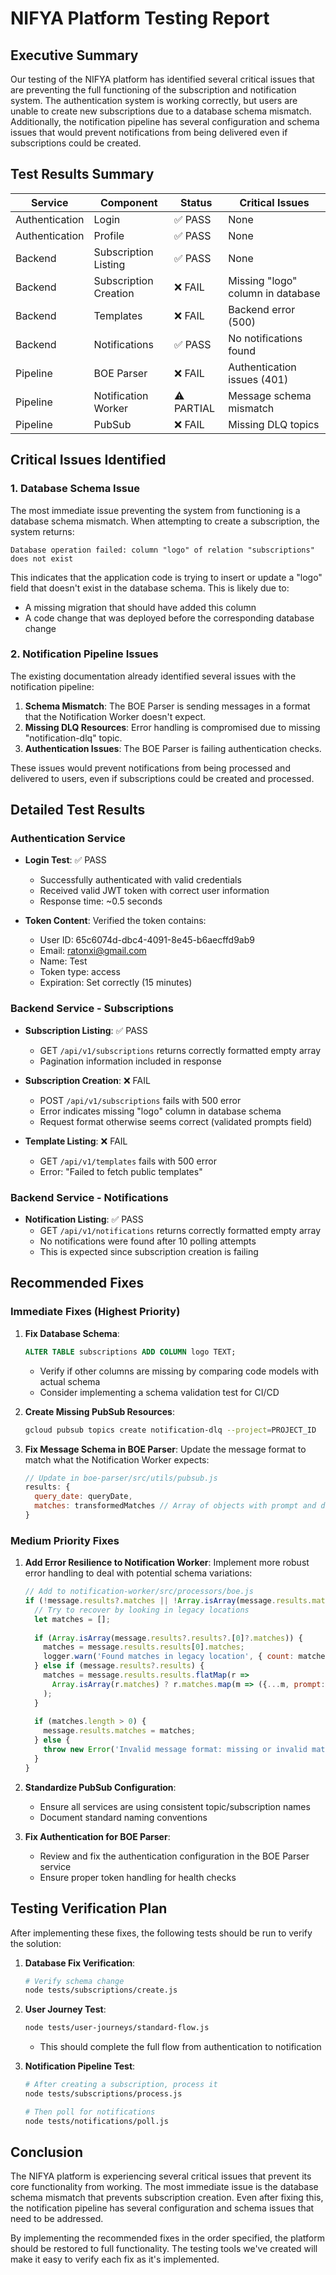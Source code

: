 # NIFYA Platform Testing Report

## Executive Summary

Our testing of the NIFYA platform has identified several critical issues that are preventing the full functioning of the subscription and notification system. The authentication system is working correctly, but users are unable to create new subscriptions due to a database schema mismatch. Additionally, the notification pipeline has several configuration and schema issues that would prevent notifications from being delivered even if subscriptions could be created.

## Test Results Summary

| Service | Component | Status | Critical Issues |
|---------|-----------|--------|-----------------|
| Authentication | Login | ✅ PASS | None |
| Authentication | Profile | ✅ PASS | None |
| Backend | Subscription Listing | ✅ PASS | None |
| Backend | Subscription Creation | ❌ FAIL | Missing "logo" column in database |
| Backend | Templates | ❌ FAIL | Backend error (500) |
| Backend | Notifications | ✅ PASS | No notifications found |
| Pipeline | BOE Parser | ❌ FAIL | Authentication issues (401) |
| Pipeline | Notification Worker | ⚠️ PARTIAL | Message schema mismatch |
| Pipeline | PubSub | ❌ FAIL | Missing DLQ topics |

## Critical Issues Identified

### 1. Database Schema Issue

The most immediate issue preventing the system from functioning is a database schema mismatch. When attempting to create a subscription, the system returns:

```
Database operation failed: column "logo" of relation "subscriptions" does not exist
```

This indicates that the application code is trying to insert or update a "logo" field that doesn't exist in the database schema. This is likely due to:
- A missing migration that should have added this column
- A code change that was deployed before the corresponding database change

### 2. Notification Pipeline Issues

The existing documentation already identified several issues with the notification pipeline:

1. **Schema Mismatch**: The BOE Parser is sending messages in a format that the Notification Worker doesn't expect.
2. **Missing DLQ Resources**: Error handling is compromised due to missing "notification-dlq" topic.
3. **Authentication Issues**: The BOE Parser is failing authentication checks.

These issues would prevent notifications from being processed and delivered to users, even if subscriptions could be created and processed.

## Detailed Test Results

### Authentication Service

- **Login Test**: ✅ PASS
  - Successfully authenticated with valid credentials
  - Received valid JWT token with correct user information
  - Response time: ~0.5 seconds

- **Token Content**: Verified the token contains:
  - User ID: 65c6074d-dbc4-4091-8e45-b6aecffd9ab9
  - Email: ratonxi@gmail.com
  - Name: Test
  - Token type: access
  - Expiration: Set correctly (15 minutes)

### Backend Service - Subscriptions

- **Subscription Listing**: ✅ PASS
  - GET `/api/v1/subscriptions` returns correctly formatted empty array
  - Pagination information included in response

- **Subscription Creation**: ❌ FAIL
  - POST `/api/v1/subscriptions` fails with 500 error
  - Error indicates missing "logo" column in database schema
  - Request format otherwise seems correct (validated prompts field)

- **Template Listing**: ❌ FAIL
  - GET `/api/v1/templates` fails with 500 error
  - Error: "Failed to fetch public templates"

### Backend Service - Notifications

- **Notification Listing**: ✅ PASS
  - GET `/api/v1/notifications` returns correctly formatted empty array
  - No notifications were found after 10 polling attempts
  - This is expected since subscription creation is failing

## Recommended Fixes

### Immediate Fixes (Highest Priority)

1. **Fix Database Schema**:
   ```sql
   ALTER TABLE subscriptions ADD COLUMN logo TEXT;
   ```
   - Verify if other columns are missing by comparing code models with actual schema
   - Consider implementing a schema validation test for CI/CD

2. **Create Missing PubSub Resources**:
   ```bash
   gcloud pubsub topics create notification-dlq --project=PROJECT_ID
   ```

3. **Fix Message Schema in BOE Parser**:
   Update the message format to match what the Notification Worker expects:
   ```javascript
   // Update in boe-parser/src/utils/pubsub.js
   results: {
     query_date: queryDate,
     matches: transformedMatches // Array of objects with prompt and documents
   }
   ```

### Medium Priority Fixes

1. **Add Error Resilience to Notification Worker**:
   Implement more robust error handling to deal with potential schema variations:
   ```javascript
   // Add to notification-worker/src/processors/boe.js
   if (!message.results?.matches || !Array.isArray(message.results.matches)) {
     // Try to recover by looking in legacy locations
     let matches = [];
     
     if (Array.isArray(message.results?.results?.[0]?.matches)) {
       matches = message.results.results[0].matches;
       logger.warn('Found matches in legacy location', { count: matches.length });
     } else if (message.results?.results) {
       matches = message.results.results.flatMap(r => 
         Array.isArray(r.matches) ? r.matches.map(m => ({...m, prompt: r.prompt})) : []
       );
     }
     
     if (matches.length > 0) {
       message.results.matches = matches;
     } else {
       throw new Error('Invalid message format: missing or invalid matches array');
     }
   }
   ```

2. **Standardize PubSub Configuration**:
   - Ensure all services are using consistent topic/subscription names
   - Document standard naming conventions

3. **Fix Authentication for BOE Parser**:
   - Review and fix the authentication configuration in the BOE Parser service
   - Ensure proper token handling for health checks

## Testing Verification Plan

After implementing these fixes, the following tests should be run to verify the solution:

1. **Database Fix Verification**:
   ```bash
   # Verify schema change
   node tests/subscriptions/create.js
   ```

2. **User Journey Test**:
   ```bash
   node tests/user-journeys/standard-flow.js
   ```
   - This should complete the full flow from authentication to notification

3. **Notification Pipeline Test**:
   ```bash
   # After creating a subscription, process it
   node tests/subscriptions/process.js
   
   # Then poll for notifications
   node tests/notifications/poll.js
   ```

## Conclusion

The NIFYA platform is experiencing several critical issues that prevent its core functionality from working. The most immediate issue is the database schema mismatch that prevents subscription creation. Even after fixing this, the notification pipeline has several configuration and schema issues that need to be addressed.

By implementing the recommended fixes in the order specified, the platform should be restored to full functionality. The testing tools we've created will make it easy to verify each fix as it's implemented.